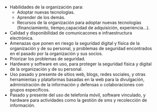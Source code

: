  
* Habilidades de la organización para:
    * Adoptar nuevas tecnologías.
    * Aprender de los demás.
  * Recursos de la organización para adoptar nuevas tecnologías (financiamiento, tiempo,capacidad de adquisición, experiencia...).
 * Calidad y disponibilidad de comunicacones e infraestructura electrónica.
 * Amenazas que ponen en riesgo la seguridad digital y física de la organización y de su personal, y problemas de seguridad encontrados en el pasado por la organización y sus socios.
 * Priorizar los problemas de seguridad.
 * Hardware y software en uso, para proteger la seguridad física y digital de la organización y de su personal.
 * Uso pasado y presente de sitios web, blogs, redes sociales, y otras herramientas y plataformas basadas en la web para la divulgación, administración de la información y defensas o colaboraciones con grupos específicos.
 * Pasado y presente del uso de telefonía móvil, software vinculado, y hardware para actividades como la gestión de sms y recolección de información.

